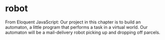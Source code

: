 # robot
 From Eloquent JavaScript: Our project in this chapter is to build an automaton, a little program that performs a task in a virtual world. Our automaton will be a mail-delivery robot picking up and dropping off parcels.
